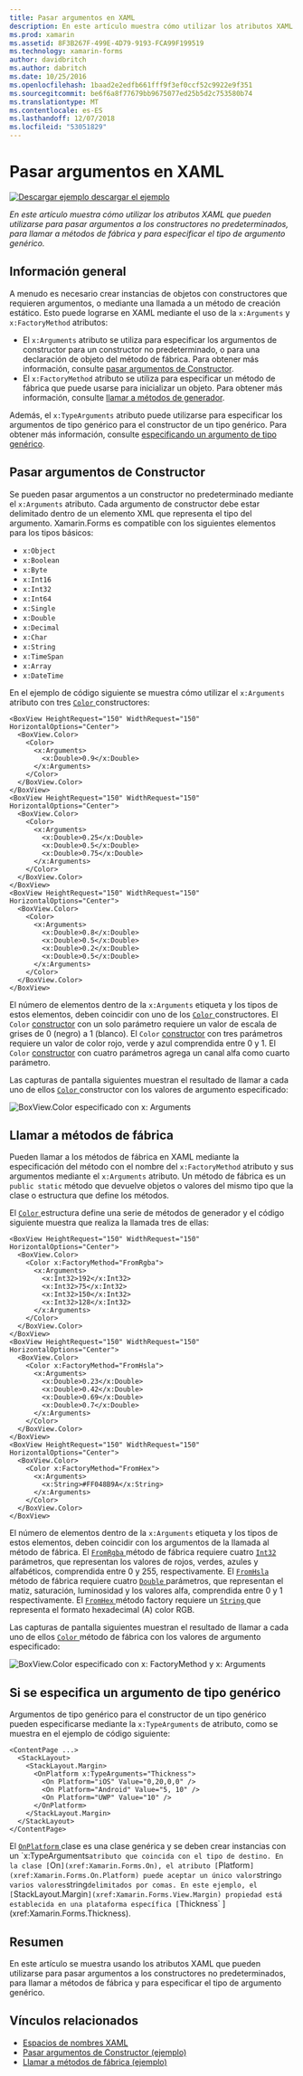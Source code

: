 ```yaml
---
title: Pasar argumentos en XAML
description: En este artículo muestra cómo utilizar los atributos XAML que pueden utilizarse para pasar argumentos a los constructores no predeterminados, para llamar a métodos de fábrica y para especificar el tipo de argumento genérico.
ms.prod: xamarin
ms.assetid: 8F3B267F-499E-4D79-9193-FCA99F199519
ms.technology: xamarin-forms
author: davidbritch
ms.author: dabritch
ms.date: 10/25/2016
ms.openlocfilehash: 1baad2e2edfb661fff9f3ef0ccf52c9922e9f351
ms.sourcegitcommit: be6f6a8f77679bb9675077ed25b5d2c753580b74
ms.translationtype: MT
ms.contentlocale: es-ES
ms.lasthandoff: 12/07/2018
ms.locfileid: "53051829"
---
```

# <a name="passing-arguments-in-xaml"></a>Pasar argumentos en XAML

[![Descargar ejemplo](~/media/shared/download.png) descargar el ejemplo](https://developer.xamarin.com/samples/xamarin-forms/xaml/passingconstructorarguments/)

_En este artículo muestra cómo utilizar los atributos XAML que pueden utilizarse para pasar argumentos a los constructores no predeterminados, para llamar a métodos de fábrica y para especificar el tipo de argumento genérico._

## <a name="overview"></a>Información general

A menudo es necesario crear instancias de objetos con constructores que requieren argumentos, o mediante una llamada a un método de creación estático. Esto puede lograrse en XAML mediante el uso de la `x:Arguments` y `x:FactoryMethod` atributos:

- El `x:Arguments` atributo se utiliza para especificar los argumentos de constructor para un constructor no predeterminado, o para una declaración de objeto del método de fábrica. Para obtener más información, consulte [pasar argumentos de Constructor](#constructor_arguments).
- El `x:FactoryMethod` atributo se utiliza para especificar un método de fábrica que puede usarse para inicializar un objeto. Para obtener más información, consulte [llamar a métodos de generador](#factory_methods).

Además, el `x:TypeArguments` atributo puede utilizarse para especificar los argumentos de tipo genérico para el constructor de un tipo genérico. Para obtener más información, consulte [especificando un argumento de tipo genérico](#generic_type_arguments).

<a name="constructor_arguments" />

## <a name="passing-constructor-arguments"></a>Pasar argumentos de Constructor

Se pueden pasar argumentos a un constructor no predeterminado mediante el `x:Arguments` atributo. Cada argumento de constructor debe estar delimitado dentro de un elemento XML que representa el tipo del argumento. Xamarin.Forms es compatible con los siguientes elementos para los tipos básicos:

- `x:Object`
- `x:Boolean`
- `x:Byte`
- `x:Int16`
- `x:Int32`
- `x:Int64`
- `x:Single`
- `x:Double`
- `x:Decimal`
- `x:Char`
- `x:String`
- `x:TimeSpan`
- `x:Array`
- `x:DateTime`

En el ejemplo de código siguiente se muestra cómo utilizar el `x:Arguments` atributo con tres [ `Color` ](xref:Xamarin.Forms.Color) constructores:

```xaml
<BoxView HeightRequest="150" WidthRequest="150" HorizontalOptions="Center">
  <BoxView.Color>
    <Color>
      <x:Arguments>
        <x:Double>0.9</x:Double>
      </x:Arguments>
    </Color>
  </BoxView.Color>
</BoxView>
<BoxView HeightRequest="150" WidthRequest="150" HorizontalOptions="Center">
  <BoxView.Color>
    <Color>
      <x:Arguments>
        <x:Double>0.25</x:Double>
        <x:Double>0.5</x:Double>
        <x:Double>0.75</x:Double>
      </x:Arguments>
    </Color>
  </BoxView.Color>
</BoxView>
<BoxView HeightRequest="150" WidthRequest="150" HorizontalOptions="Center">
  <BoxView.Color>
    <Color>
      <x:Arguments>
        <x:Double>0.8</x:Double>
        <x:Double>0.5</x:Double>
        <x:Double>0.2</x:Double>
        <x:Double>0.5</x:Double>
      </x:Arguments>
    </Color>
  </BoxView.Color>
</BoxView>
```

El número de elementos dentro de la `x:Arguments` etiqueta y los tipos de estos elementos, deben coincidir con uno de los [ `Color` ](xref:Xamarin.Forms.Color) constructores. El `Color` [constructor](xref:Xamarin.Forms.Color.%23ctor(System.Double)) con un solo parámetro requiere un valor de escala de grises de 0 (negro) a 1 (blanco). El `Color` [constructor](xref:Xamarin.Forms.Color.%23ctor(System.Double,System.Double,System.Double)) con tres parámetros requiere un valor de color rojo, verde y azul comprendida entre 0 y 1. El `Color` [constructor](xref:Xamarin.Forms.Color.%23ctor(System.Double,System.Double,System.Double,System.Double)) con cuatro parámetros agrega un canal alfa como cuarto parámetro.

Las capturas de pantalla siguientes muestran el resultado de llamar a cada uno de ellos [ `Color` ](xref:Xamarin.Forms.Color) constructor con los valores de argumento especificado:

![](passing-arguments-images/passing-arguments.png "BoxView.Color especificado con x: Arguments")

<a name="factory_methods" />

## <a name="calling-factory-methods"></a>Llamar a métodos de fábrica

Pueden llamar a los métodos de fábrica en XAML mediante la especificación del método con el nombre del `x:FactoryMethod` atributo y sus argumentos mediante el `x:Arguments` atributo. Un método de fábrica es un `public static` método que devuelve objetos o valores del mismo tipo que la clase o estructura que define los métodos.

El [ `Color` ](xref:Xamarin.Forms.Color) estructura define una serie de métodos de generador y el código siguiente muestra que realiza la llamada tres de ellas:

```xaml
<BoxView HeightRequest="150" WidthRequest="150" HorizontalOptions="Center">
  <BoxView.Color>
    <Color x:FactoryMethod="FromRgba">
      <x:Arguments>
        <x:Int32>192</x:Int32>
        <x:Int32>75</x:Int32>
        <x:Int32>150</x:Int32>                        
        <x:Int32>128</x:Int32>
      </x:Arguments>
    </Color>
  </BoxView.Color>
</BoxView>
<BoxView HeightRequest="150" WidthRequest="150" HorizontalOptions="Center">
  <BoxView.Color>
    <Color x:FactoryMethod="FromHsla">
      <x:Arguments>
        <x:Double>0.23</x:Double>
        <x:Double>0.42</x:Double>
        <x:Double>0.69</x:Double>
        <x:Double>0.7</x:Double>
      </x:Arguments>
    </Color>
  </BoxView.Color>
</BoxView>
<BoxView HeightRequest="150" WidthRequest="150" HorizontalOptions="Center">
  <BoxView.Color>
    <Color x:FactoryMethod="FromHex">
      <x:Arguments>
        <x:String>#FF048B9A</x:String>
      </x:Arguments>
    </Color>
  </BoxView.Color>
</BoxView>
```

El número de elementos dentro de la `x:Arguments` etiqueta y los tipos de estos elementos, deben coincidir con los argumentos de la llamada al método de fábrica. El [ `FromRgba` ](xref:Xamarin.Forms.Color.FromRgba(System.Int32,System.Int32,System.Int32,System.Int32)) método de fábrica requiere cuatro [ `Int32` ](https://docs.microsoft.com/dotnet/api/system.int32) parámetros, que representan los valores de rojos, verdes, azules y alfabéticos, comprendida entre 0 y 255, respectivamente. El [ `FromHsla` ](xref:Xamarin.Forms.Color.FromHsla(System.Double,System.Double,System.Double,System.Double)) método de fábrica requiere cuatro [ `Double` ](https://docs.microsoft.com/dotnet/api/system.double) parámetros, que representan el matiz, saturación, luminosidad y los valores alfa, comprendida entre 0 y 1 respectivamente. El [ `FromHex` ](xref:Xamarin.Forms.Color.FromHex(System.String)) método factory requiere un [ `String` ](https://docs.microsoft.com/dotnet/api/system.string) que representa el formato hexadecimal (A) color RGB.

Las capturas de pantalla siguientes muestran el resultado de llamar a cada uno de ellos [ `Color` ](xref:Xamarin.Forms.Color) método de fábrica con los valores de argumento especificado:

![](passing-arguments-images/factory-methods.png "BoxView.Color especificado con x: FactoryMethod y x: Arguments")

<a name="generic_type_arguments" />

## <a name="specifying-a-generic-type-argument"></a>Si se especifica un argumento de tipo genérico

Argumentos de tipo genérico para el constructor de un tipo genérico pueden especificarse mediante la `x:TypeArguments` de atributo, como se muestra en el ejemplo de código siguiente:

```xaml
<ContentPage ...>
  <StackLayout>
    <StackLayout.Margin>
      <OnPlatform x:TypeArguments="Thickness">
        <On Platform="iOS" Value="0,20,0,0" />
        <On Platform="Android" Value="5, 10" />
        <On Platform="UWP" Value="10" />
      </OnPlatform>
    </StackLayout.Margin>
  </StackLayout>
</ContentPage>
```

El [ `OnPlatform` ](xref:Xamarin.Forms.OnPlatform`1) clase es una clase genérica y se deben crear instancias con un `x:TypeArguments` atributo que coincida con el tipo de destino. En la clase [ `On` ](xref:Xamarin.Forms.On), el atributo [ `Platform` ](xref:Xamarin.Forms.On.Platform) puede aceptar un único valor `string` o varios valores `string` delimitados por comas. En este ejemplo, el [ `StackLayout.Margin` ](xref:Xamarin.Forms.View.Margin) propiedad está establecida en una plataforma específica [ `Thickness` ](xref:Xamarin.Forms.Thickness).

## <a name="summary"></a>Resumen

En este artículo se muestra usando los atributos XAML que pueden utilizarse para pasar argumentos a los constructores no predeterminados, para llamar a métodos de fábrica y para especificar el tipo de argumento genérico.


## <a name="related-links"></a>Vínculos relacionados

- [Espacios de nombres XAML](~/xamarin-forms/xaml/namespaces.md)
- [Pasar argumentos de Constructor (ejemplo)](https://developer.xamarin.com/samples/xamarin-forms/xaml/passingconstructorarguments/)
- [Llamar a métodos de fábrica (ejemplo)](https://developer.xamarin.com/samples/xamarin-forms/xaml/callingfactorymethods/)
